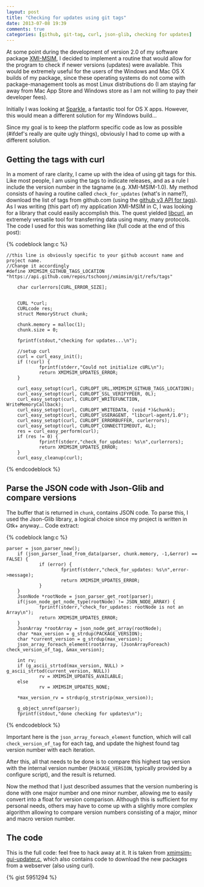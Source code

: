 ```yaml
---
layout: post
title: "Checking for updates using git tags"
date: 2013-07-08 19:39
comments: true
categories: [github, git-tag, curl, json-glib, checking for updates]
---
```



At some point during the development of version 2.0 of my software package [XMI-MSIM](http://github.com/tschoonj/xmimsim), I decided to implement a routine that would allow for the program to check if newer versions (updates) were available. This would be extremely useful for the users of the Windows and Mac OS X builds of my package, since these operating systems do not come with package-management tools as most Linux distributions do (I am staying far away from Mac App Store and Windows store as I am not willing to pay their developer fees).

Initially I was looking at [Sparkle](http://sparkle.andymatuschak.org), a fantastic tool for OS X apps.
However, this would mean a different solution for my Windows build...

Since my goal is to keep the platform specific code as low as possible (#ifdef's really are quite ugly things), obviously I had to come up with a different solution.

<!--more-->

## Getting the tags with curl

In a moment of rare clarity, I came up with the idea of using git tags for this. Like most people, I am using the tags to indicate releases, and as a rule I include the version number in the tagname (e.g. XMI-MSIM-1.0). My method consists of having a routine called `check_for_updates` (what's in name?), download the list of tags from github.com (using the [github v3 API for tags](http://developer.github.com/v3/git/tags/)). As I was writing (this part of) my application XMI-MSIM in C, I was looking for a library that could easily accomplish this. The quest yielded [libcurl](http://curl.haxx.se), an extremely versatile tool for transferring data using many, many protocols. The code I used for this was something like (full code at the end of this post):

{% codeblock lang:c %}

	//this line is obviously specific to your github account name and project name.
	//Change it accordingly
	#define XMIMSIM_GITHUB_TAGS_LOCATION "https://api.github.com/repos/tschoonj/xmimsim/git/refs/tags"

        char curlerrors[CURL_ERROR_SIZE];
 
 
        CURL *curl;
        CURLcode res;
        struct MemoryStruct chunk;
        
        chunk.memory = malloc(1);
        chunk.size = 0;
 
        fprintf(stdout,"checking for updates...\n");
        
        //setup curl
        curl = curl_easy_init();
        if (!curl) {
                fprintf(stderr,"Could not initialize cURL\n");
                return XMIMSIM_UPDATES_ERROR;
        } 
 
        curl_easy_setopt(curl, CURLOPT_URL,XMIMSIM_GITHUB_TAGS_LOCATION);
        curl_easy_setopt(curl, CURLOPT_SSL_VERIFYPEER, 0L);
        curl_easy_setopt(curl, CURLOPT_WRITEFUNCTION, WriteMemoryCallback);
        curl_easy_setopt(curl, CURLOPT_WRITEDATA, (void *)&chunk);
        curl_easy_setopt(curl, CURLOPT_USERAGENT, "libcurl-agent/1.0");
        curl_easy_setopt(curl, CURLOPT_ERRORBUFFER, curlerrors);
        curl_easy_setopt(curl, CURLOPT_CONNECTTIMEOUT, 4L);
        res = curl_easy_perform(curl);
        if (res != 0) {
                fprintf(stderr,"check_for_updates: %s\n",curlerrors);
                return XMIMSIM_UPDATES_ERROR;
        }
        curl_easy_cleanup(curl);
        
{% endcodeblock %}

## Parse the JSON code with Json-Glib and compare versions

The buffer that is returned in `chunk`, contains JSON code. To parse this, I used the Json-Glib library, a logical choice since my project is written in Gtk+ anyway... Code extract:

{% codeblock lang:c %}

  	parser = json_parser_new();
        if (json_parser_load_from_data(parser, chunk.memory, -1,&error) ==  FALSE) {
                if (error) {
                        fprintf(stderr,"check_for_updates: %s\n",error->message);
                        return XMIMSIM_UPDATES_ERROR;
                }
        }
        JsonNode *rootNode = json_parser_get_root(parser);
        if(json_node_get_node_type(rootNode) != JSON_NODE_ARRAY) {
                fprintf(stderr,"check_for_updates: rootNode is not an Array\n");
                return XMIMSIM_UPDATES_ERROR;
        }
        JsonArray *rootArray = json_node_get_array(rootNode);
        char *max_version = g_strdup(PACKAGE_VERSION);
        char *current_version = g_strdup(max_version);
        json_array_foreach_element(rootArray, (JsonArrayForeach) check_version_of_tag, &max_version);
 
        int rv;
        if (g_ascii_strtod(max_version, NULL) > g_ascii_strtod(current_version, NULL))
                rv = XMIMSIM_UPDATES_AVAILABLE;
        else
                rv = XMIMSIM_UPDATES_NONE;
 
        *max_version_rv = strdup(g_strstrip(max_version));
 
        g_object_unref(parser);
        fprintf(stdout,"done checking for updates\n");

{% endcodeblock %}

Important here is the `json_array_foreach_element` function, which will call `check_version_of_tag` for each tag, and update the highest found tag version number with each iteration.

After this, all that needs to be done is to compare this highest tag version with the internal version number (`PACKAGE_VERSION`, typically provided by a configure script), and the result is returned.

Now the method that I just described assumes that the version numbering is done with one major number and one minor number, allowing me to easily convert into a float for version comparison. Although this is sufficient for my personal needs, others may have to come up with a slightly more complex algorithm allowing to compare version numbers consisting of a major, minor and macro version number.

## The code

This is the full code: feel free to hack away at it.
It is taken from [xmimsim-gui-updater.c](https://github.com/tschoonj/xmimsim/blob/master/bin/xmimsim-gui-updater.c), which also contains code to download the new packages from a webserver (also using curl).

{% gist 5951294 %}
